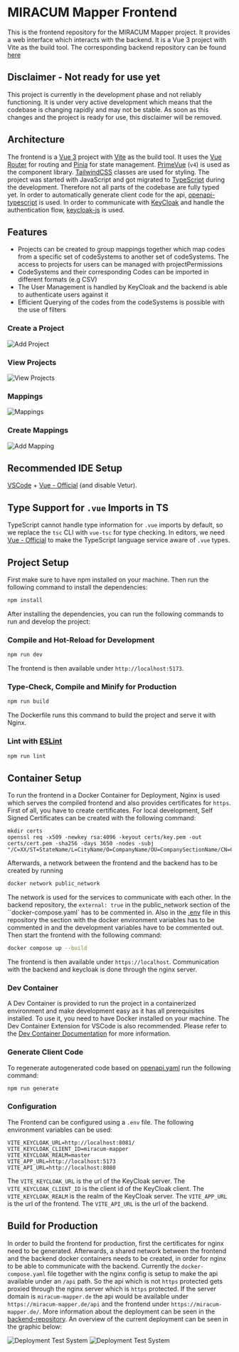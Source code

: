 # MIRACUM Mapper Frontend

This is the frontend repository for the MIRACUM Mapper project. It provides a web interface which interacts with the backend. It is a Vue 3 project with Vite as the build tool. The corresponding backend repository can be found [here](https://github.com/miracum/MIRACUM-Mapper-2.0-backend)

## Disclaimer - Not ready for use yet

This project is currently in the development phase and not reliably functioning. It is under very active development which means that the codebase is changing rapidly and may not be stable. As soon as this changes and the project is ready for use, this disclaimer will be removed.

## Architecture

The frontend is a [Vue 3](https://vuejs.org/) project with [Vite](https://vite.dev/) as the build tool. It uses the [Vue Router](https://router.vuejs.org/) for routing and [Pinia](https://pinia.vuejs.org/) for state management. [PrimeVue](https://primevue.org/) (`v4`) is used as the component library. [TailwindCSS](https://tailwindcss.com/) classes are used for styling. The project was started with JavaScript and got migrated to [TypeScript](https://www.typescriptlang.org/) during the development. Therefore not all parts of the codebase are fully typed yet. In order to automatically generate client code for the api, [openapi-typescript](https://openapi-ts.dev/) is used. In order to communicate with [KeyCloak](https://www.keycloak.org/) and handle the authentication flow, [keycloak-js](https://www.npmjs.com/package/keycloak-js) is used.

## Features

- Projects can be created to group mappings together which map codes from a specific set of codeSystems to another set of codeSystems. The access to projects for users can be managed with projectPermissions
- CodeSystems and their corresponding Codes can be imported in different formats (e.g CSV)
- The User Management is handled by KeyCloak and the backend is able to authenticate users against it
- Efficient Querying of the codes from the codeSystems is possible with the use of filters

### Create a Project

![Add Project](./src/assets/create_project.png)

### View Projects

![View Projects](./src/assets/project_overview.png)

### Mappings

![Mappings](./src/assets/mapping_table.png)

### Create Mappings

![Add Mapping](./src/assets/create_mapping.png)

## Recommended IDE Setup

[VSCode](https://code.visualstudio.com/) + [Vue - Official](https://marketplace.visualstudio.com/items?itemName=Vue.volar) (and disable Vetur).

## Type Support for `.vue` Imports in TS

TypeScript cannot handle type information for `.vue` imports by default, so we replace the `tsc` CLI with `vue-tsc` for type checking. In editors, we need [Vue - Official](https://marketplace.visualstudio.com/items?itemName=Vue.volar) to make the TypeScript language service aware of `.vue` types.

## Project Setup

First make sure to have npm installed on your machine. Then run the following command to install the dependencies:

```sh
npm install
```

After installing the dependencies, you can run the following commands to run and develop the project:

### Compile and Hot-Reload for Development

```sh
npm run dev
```

The frontend is then available under `http://localhost:5173`.

### Type-Check, Compile and Minify for Production

```sh
npm run build
```

The Dockerfile runs this command to build the project and serve it with Nginx.

### Lint with [ESLint](https://eslint.org/)

```sh
npm run lint
```

## Container Setup

To run the frontend in a Docker Container for Deployment, Nginx is used which serves the compiled frontend and also provides certificates for `https`. First of all, you have to create certificates. For local development, Self Signed Certificates can be created with the following command:

```
mkdir certs
openssl req -x509 -newkey rsa:4096 -keyout certs/key.pem -out certs/cert.pem -sha256 -days 3650 -nodes -subj "/C=XX/ST=StateName/L=CityName/O=CompanyName/OU=CompanySectionName/CN=CommonNameOrHostname"
```

Afterwards, a network between the frontend and the backend has to be created by running

```sh
docker network public_network
```

The network is used for the services to communicate with each other. In the backend repository, the `external: true` in the public_network section of the ``docker-compose.yaml` has to be commented in. Also in the [.env](./.env) file in this repository the section with the docker environment variables has to be commented in and the development variables have to be commented out. Then start the frontend with the following command:

```sh
docker compose up --build
```

The frontend is then available under `https://localhost`. Communication with the backend and keycloak is done through the nginx server.

### Dev Container

A Dev Container is provided to run the project in a containerized environment and make development easy as it has all prerequisites installed. To use it, you need to have Docker installed on your machine. The Dev Container Extension for VSCode is also recommended. Please refer to the [Dev Container Documentation](https://code.visualstudio.com/docs/remote/containers) for more information.

### Generate Client Code

To regenerate autogenerated code based on [openapi.yaml](./api/openapi.yaml) run the following command:

```sh
npm run generate
```

### Configuration

The Frontend can be configured using a `.env` file. The following environment variables can be used:

```.env
VITE_KEYCLOAK_URL=http://localhost:8081/
VITE_KEYCLOAK_CLIENT_ID=miracum-mapper
VITE_KEYCLOAK_REALM=master
VITE_APP_URL=http://localhost:5173
VITE_API_URL=http://localhost:8080
```

The `VITE_KEYCLOAK_URL` is the url of the KeyCloak server. The `VITE_KEYCLOAK_CLIENT_ID` is the client id of the KeyCloak client. The `VITE_KEYCLOAK_REALM` is the realm of the KeyCloak server. The `VITE_APP_URL` is the url of the frontend. The `VITE_API_URL` is the url of the backend.

## Build for Production

In order to build the frontend for production, first the certificates for nginx need to be generated. Afterwards, a shared network between the frontend and the backend docker containers needs to be created, in order for nginx to be able to communicate with the backend. Currently the `docker-compose.yaml` file together with the nginx config is setup to make the api available under an `/api` path. So the api which is not `https` protected gets proxied through the nginx server which is `https` protected. If the server domain is `miracum-mapper.de` the api would be available under `https://miracum-mapper.de/api` and the frontend under `https://miracum-mapper.de/`. More information about the deployment can be seen in the [backend-repository](https://github.com/miracum/MIRACUM-Mapper-2.0-backend). An overview of the current deployment can be seen in the graphic below:

![Deployment Test System](docs/images/ArchitectureTestSystem-dark.svg#gh-dark-mode-only)
![Deployment Test System](docs/images/ArchitectureTestSystem-light.svg#gh-light-mode-only)
